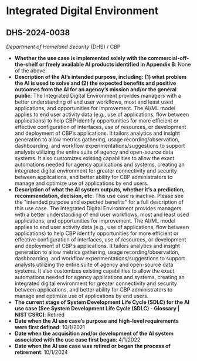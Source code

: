 # Integrated Digital Environment
## DHS-2024-0038
_Department of Homeland Security_ (DHS) / CBP


+ **Whether the use case is implemented solely with the commercial-off-the-shelf or freely available AI products identified in Appendix B**: None of the above.
+ **Description of the AI’s intended purpose, including: (1) what problem the AI is used to solve and (2) the expected benefits and positive outcomes from the AI for an agency’s mission and/or the general public**: The Integrated Digital Environment provides managers with a better understanding of end user workflows, most and least used applications, and opportunities for improvement. The AI/ML model applies to end user activity data (e.g., use of applications, flow between applications) to help CBP identify opportunities for more efficient or effective configuration of interfaces, use of resources, or development and deployment of CBP’s applications. It tailors analytics and insight generation to allow metrics gathering, usage recording/observation, dashboarding, and workflow experimentations/suggestions to support analysts utilizing the entire suite of agency and open-source data systems. It also customizes existing capabilities to allow the exact automations needed for agency applications and systems, creating an integrated digital environment for greater connectivity and security between applications, and better ability for CBP administrators to manage and optimize use of applications by end users.
+ **Description of what the AI system outputs, whether it’s a prediction, recommendation, decision, etc**: This use case is inactive. Please see the "intended purpose and expected benefits" for a full description of this use case.
The Integrated Digital Environment provides managers with a better understanding of end user workflows, most and least used applications, and opportunities for improvement. The AI/ML model applies to end user activity data (e.g., use of applications, flow between applications) to help CBP identify opportunities for more efficient or effective configuration of interfaces, use of resources, or development and deployment of CBP’s applications. It tailors analytics and insight generation to allow metrics gathering, usage recording/observation, dashboarding, and workflow experimentations/suggestions to support analysts utilizing the entire suite of agency and open-source data systems. It also customizes existing capabilities to allow the exact automations needed for agency applications and systems, creating an integrated digital environment for greater connectivity and security between applications, and better ability for CBP administrators to manage and optimize use of applications by end users. 
+ **The current stage of System Development Life Cycle (SDLC) for the AI use case (See System Development Life Cycle (SDLC) - Glossary | NIST CSRC)**: Retired
+ **Date when the AI use case’s purpose and high-level requirements were first defined**: 10/1/2021
+ **Date when the acquisition and/or development of the AI system associated with the use case first began**: 4/1/2022
+ **Date when the AI use case was retired or began the process of retirement**: 10/1/2024